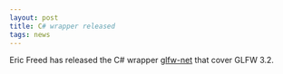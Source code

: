 ```yaml
---
layout: post
title: C# wrapper released
tags: news
---
```


Eric Freed has released the C# wrapper 
[glfw-net](https://github.com/ForeverZer0/glfw-net) that cover GLFW 3.2.
